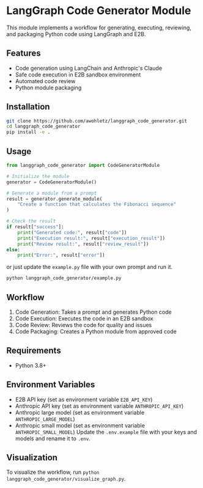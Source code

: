# LangGraph Code Generator Module

This module implements a workflow for generating, executing, reviewing, and packaging Python code using LangGraph and E2B.

## Features

- Code generation using LangChain and Anthropic's Claude
- Safe code execution in E2B sandbox environment
- Automated code review
- Python module packaging

## Installation

```bash
git clone https://github.com/awohletz/langgraph_code_generator.git
cd langgraph_code_generator
pip install -e .
```

## Usage

```python
from langgraph_code_generator import CodeGeneratorModule

# Initialize the module
generator = CodeGeneratorModule()

# Generate a module from a prompt
result = generator.generate_module(
    "Create a function that calculates the Fibonacci sequence"
)

# Check the result
if result["success"]:
    print("Generated code:", result["code"])
    print("Execution result:", result["execution_result"])
    print("Review result:", result["review_result"])
else:
    print("Error:", result["error"])
```

or just update the `example.py` file with your own prompt and run it.

```bash
python langgraph_code_generator/example.py
```

## Workflow

1. Code Generation: Takes a prompt and generates Python code
2. Code Execution: Executes the code in an E2B sandbox
3. Code Review: Reviews the code for quality and issues
4. Code Packaging: Creates a Python module from approved code

## Requirements

- Python 3.8+

## Environment Variables

- E2B API key (set as environment variable `E2B_API_KEY`)
- Anthropic API key (set as environment variable `ANTHROPIC_API_KEY`)
- Anthropic large model (set as environment variable `ANTHROPIC_LARGE_MODEL`)
- Anthropic small model (set as environment variable `ANTHROPIC_SMALL_MODEL`)
Update the `.env.example` file with your keys and models and rename it to `.env`.

## Visualization

To visualize the workflow, run `python langgraph_code_generator/visualize_graph.py`.
